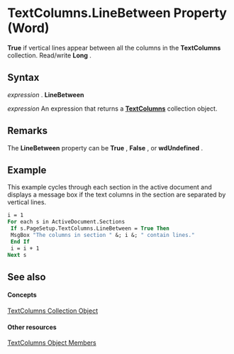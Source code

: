 
# TextColumns.LineBetween Property (Word)

 **True** if vertical lines appear between all the columns in the **TextColumns** collection. Read/write **Long** .


## Syntax

 _expression_ . **LineBetween**

 _expression_ An expression that returns a **[TextColumns](00b62c93-db7d-00b9-cc84-9a21e427d0cd.md)** collection object.


## Remarks

The  **LineBetween** property can be **True** , **False** , or **wdUndefined** .


## Example

This example cycles through each section in the active document and displays a message box if the text columns in the section are separated by vertical lines.


```vb
i = 1 
For each s in ActiveDocument.Sections 
 If s.PageSetup.TextColumns.LineBetween = True Then 
 MsgBox "The columns in section " &; i &; " contain lines." 
 End If 
 i = i + 1 
Next s
```


## See also


#### Concepts


[TextColumns Collection Object](00b62c93-db7d-00b9-cc84-9a21e427d0cd.md)
#### Other resources


[TextColumns Object Members](f017a7b9-2187-7d20-476f-72bdff469e68.md)
